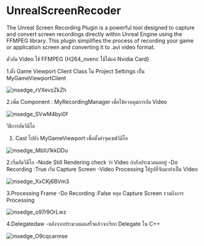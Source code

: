 # UnrealScreenRecoder
The Unreal Screen Recording Plugin is a powerful tool designed to capture and convert screen recordings directly within Unreal Engine using the FFMPEG library. This plugin simplifies the process of recording your game or application screen and converting it to .avi video format.


ตัวอัด Video ใช้ FFMPEG 
{H264_nvenc ใช้ได้แค่ Nvidia Card}


1.ตั้ง Game Viewport Client Class ใน Project Settings เป็น MyGameViewportClient


![msedge_rVXevzZkZh](https://github.com/tt-thammawat/UnrealScreenRecoder/assets/155699388/93212aa7-b7cc-4338-8869-6775fc5e3828)


2.เพิ่ม Component : MyRecordingManager เพื่อใช้ควบคุมการอัด Video

![msedge_SVwM4byi0f](https://github.com/tt-thammawat/UnrealScreenRecoder/assets/155699388/f8313005-5fb4-4456-a393-234d9362ce43)


วิธีการอัดวิดีโอ
1. Cast ไปยัง MyGameViewport เพื่อตั้งค่าจุดเซฟวิดีโอ

![msedge_MbIU1kkDDu](https://github.com/tt-thammawat/UnrealScreenRecoder/assets/155699388/19a4ae22-0599-4a08-9606-8e15412dde1b)


2.เริ่มอัดวิดีโอ
-Node Still Rendering check ว่า Video กำลังประมวลผลอยู่
-Do Recording :True  เริ่ม Capture Screen
-Video Processing ใช้รูปที่จับมาทำเป็น Video


![msedge_XxCKj6BVm3](https://github.com/tt-thammawat/UnrealScreenRecoder/assets/155699388/286b0779-e6dc-4df0-b1af-40e1678c348d)


3.Processing Frame 
-Do Recording :False หยุด Capture Screen รวมถึงการ Processing


![msedge_o97r9OrLwz](https://github.com/tt-thammawat/UnrealScreenRecoder/assets/155699388/589645a4-29aa-48b2-a4eb-6538afce3bc3)


4.Delegatedaw
-หลังจากประมวลผลเสร็จแล้วจะเรียก Delegate ใน C++

![msedge_O9cqcarmse](https://github.com/tt-thammawat/UnrealScreenRecoder/assets/155699388/0dffe596-8556-4c32-9330-29c1e234c55a)

